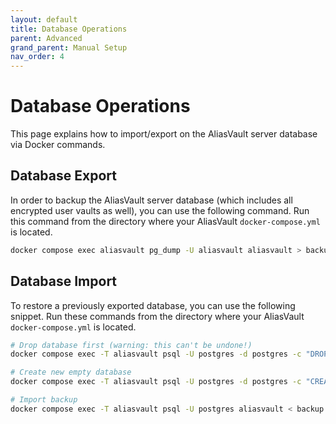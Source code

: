 ```yaml
---
layout: default
title: Database Operations
parent: Advanced
grand_parent: Manual Setup
nav_order: 4
---
```


# Database Operations
This page explains how to import/export on the AliasVault server database via Docker commands.

## Database Export
In order to backup the AliasVault server database (which includes all encrypted user vaults as well), you can use the following command. Run this command from the directory where your AliasVault `docker-compose.yml` is located.

```bash
docker compose exec aliasvault pg_dump -U aliasvault aliasvault > backup.sql
```

## Database Import

To restore a previously exported database, you can use the following snippet. Run these commands from the directory where your AliasVault `docker-compose.yml` is located.

```bash
# Drop database first (warning: this can't be undone!)
docker compose exec -T aliasvault psql -U postgres -d postgres -c "DROP DATABASE IF EXISTS aliasvault WITH (FORCE);"

# Create new empty database
docker compose exec -T aliasvault psql -U postgres -d postgres -c "CREATE DATABASE aliasvault;"

# Import backup
docker compose exec -T aliasvault psql -U postgres aliasvault < backup.sql
```
